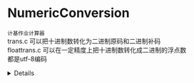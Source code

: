 # NumericConversion
`计基作业计算器`<br>
trans.c 
可以把十进制数转化为二进制原码和二进制补码<br>
floattrans.c 
可以在一定精度上把十进制数转化成二进制的浮点数<br>
都是utf-8编码<br>
<details>
